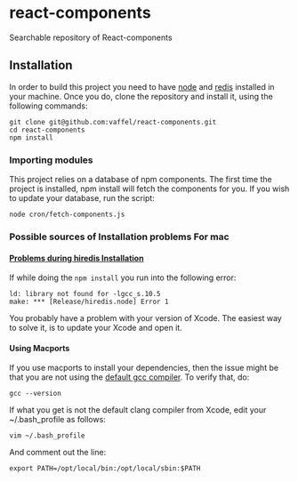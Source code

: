 react-components
================

Searchable repository of React-components


## Installation

In order to build this project you need to have [node](https://nodejs.org/) and [redis](http://redis.io/) installed in your machine. Once you do, clone the repository and install it, using the following commands:

```
git clone git@github.com:vaffel/react-components.git
cd react-components
npm install
```

### Importing modules

This project relies on a database of npm components. The first time the project is installed, npm install will fetch the components for you. If you wish to update your database, run the script:

```
node cron/fetch-components.js
```

### Possible sources of Installation problems For mac

#### [Problems during hiredis Installation](https://github.com/redis/hiredis-node/issues/102)

If while doing the <code>npm install</code> you run into the following error:
```
ld: library not found for -lgcc_s.10.5
make: *** [Release/hiredis.node] Error 1
```
You probably have a problem with your version of Xcode. The easiest way to solve it, is to update your Xcode and open it.

#### Using Macports

If you use macports to install your dependencies, then the issue might be that you are not using the [default gcc compiler](http://apple.stackexchange.com/questions/129608/switch-back-to-clang-after-installing-gcc-through-macports-on-mavericks). To verify that, do:
```
gcc --version
```
If what you get is not the default clang compiler from Xcode, edit your ~/.bash_profile as follows:
```
vim ~/.bash_profile
```
And comment out the line:
```
export PATH=/opt/local/bin:/opt/local/sbin:$PATH
```
